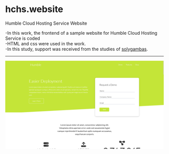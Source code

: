 # hchs.website
Humble Cloud Hosting Service Website<br>

-In this work, the frontend of a sample website for Humble Cloud Hosting Service is coded<br>
-HTML and css were used in the work.<br>
-In this study, support was received from the studies of <a href="https://github.com/solygambas">solygambas</a>.<br>
<hr>
<img src="https://github.com/ahmetmetinarslan/hchs.website/blob/main/Hosting%20Service%20Landing%20Page/screen.png?raw=true">
